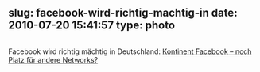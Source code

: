 slug: facebook-wird-richtig-machtig-in
date: 2010-07-20 15:41:57
type: photo
---

<a href="http://www.w3b.org/web-20/kontinent-facebook-wieviel-platz-ist-fur-weitere-social-networks.html"><img src="{{@asset.url swerner/tumblr/2010-07-20-facebook-wird-richtig-machtig-in-a80487eb35.jpeg}}" alt=""/></a>

Facebook wird richtig mächtig in Deutschland: [Kontinent Facebook – noch Platz für andere Networks?](http://www.w3b.org/web-20/kontinent-facebook-wieviel-platz-ist-fur-weitere-social-networks.html)
